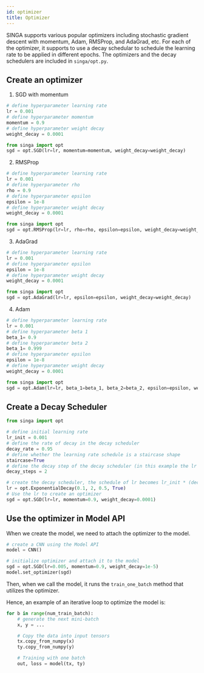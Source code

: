 ```yaml
---
id: optimizer
title: Optimizer
---
```


<!--- Licensed to the Apache Software Foundation (ASF) under one or more contributor license agreements.  See the NOTICE file distributed with this work for additional information regarding copyright ownership.  The ASF licenses this file to you under the Apache License, Version 2.0 (the "License"); you may not use this file except in compliance with the License.  You may obtain a copy of the License at http://www.apache.org/licenses/LICENSE-2.0 Unless required by applicable law or agreed to in writing, software distributed under the License is distributed on an "AS IS" BASIS, WITHOUT WARRANTIES OR CONDITIONS OF ANY KIND, either express or implied.  See the License for the specific language governing permissions and limitations under the License.  -->

SINGA supports various popular optimizers including stochastic gradient descent with momentum, Adam, RMSProp, and AdaGrad, etc. For each of the optimizer, it supports to use a decay schedular to schedule the learning rate to be applied in different epochs. The optimizers and the decay schedulers are included in `singa/opt.py`.

## Create an optimizer

1. SGD with momentum

```python
# define hyperparameter learning rate
lr = 0.001
# define hyperparameter momentum
momentum = 0.9
# define hyperparameter weight decay 
weight_decay = 0.0001

from singa import opt
sgd = opt.SGD(lr=lr, momentum=momentum, weight_decay=weight_decay)
```

2. RMSProp

```python
# define hyperparameter learning rate
lr = 0.001
# define hyperparameter rho
rho = 0.9
# define hyperparameter epsilon 
epsilon = 1e-8
# define hyperparameter weight decay 
weight_decay = 0.0001

from singa import opt
sgd = opt.RMSProp(lr=lr, rho=rho, epsilon=epsilon, weight_decay=weight_decay)
```

3. AdaGrad

```python
# define hyperparameter learning rate
lr = 0.001
# define hyperparameter epsilon 
epsilon = 1e-8
# define hyperparameter weight decay 
weight_decay = 0.0001

from singa import opt
sgd = opt.AdaGrad(lr=lr, epsilon=epsilon, weight_decay=weight_decay)
```

4. Adam

```python
# define hyperparameter learning rate
lr = 0.001
# define hyperparameter beta 1 
beta_1= 0.9
# define hyperparameter beta 2 
beta_1= 0.999
# define hyperparameter epsilon 
epsilon = 1e-8
# define hyperparameter weight decay 
weight_decay = 0.0001

from singa import opt
sgd = opt.Adam(lr=lr, beta_1=beta_1, beta_2=beta_2, epsilon=epsilon, weight_decay=weight_decay)
```

## Create a Decay Scheduler

```python
from singa import opt

# define initial learning rate
lr_init = 0.001
# define the rate of decay in the decay scheduler
decay_rate = 0.95
# define whether the learning rate schedule is a staircase shape
staircase=True
# define the decay step of the decay scheduler (in this example the lr is decreased at every 2 steps)
decay_steps = 2

# create the decay scheduler, the schedule of lr becomes lr_init * (decay_rate ^ (step // decay_steps) )
lr = opt.ExponentialDecay(0.1, 2, 0.5, True)
# Use the lr to create an optimizer
sgd = opt.SGD(lr=lr, momentum=0.9, weight_decay=0.0001)
```

## Use the optimizer in Model API

When we create the model, we need to attach the optimizer to the model.

```python
# create a CNN using the Model API
model = CNN()

# initialize optimizer and attach it to the model
sgd = opt.SGD(lr=0.005, momentum=0.9, weight_decay=1e-5)
model.set_optimizer(sgd)
```

Then, when we call the model, it runs the `train_one_batch` method that utilizes the optimizer.

Hence, an example of an iterative loop to optimize the model is:

```python
for b in range(num_train_batch):
    # generate the next mini-batch
    x, y = ...

    # Copy the data into input tensors
    tx.copy_from_numpy(x)
    ty.copy_from_numpy(y)

    # Training with one batch
    out, loss = model(tx, ty)
```